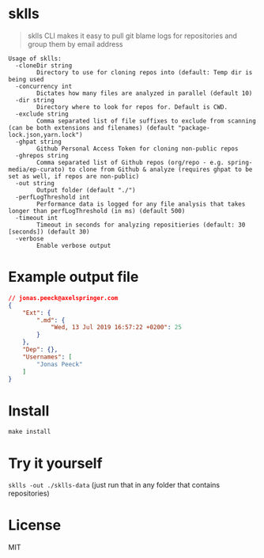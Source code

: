 # sklls

> sklls CLI makes it easy to pull git blame logs for repositories and group them by email address

```
Usage of sklls:
  -cloneDir string
    	Directory to use for cloning repos into (default: Temp dir is being used
  -concurrency int
    	Dictates how many files are analyzed in parallel (default 10)
  -dir string
    	Directory where to look for repos for. Default is CWD.
  -exclude string
    	Comma separated list of file suffixes to exclude from scanning (can be both extensions and filenames) (default "package-lock.json,yarn.lock")
  -ghpat string
    	Github Personal Access Token for cloning non-public repos
  -ghrepos string
    	Comma separated list of Github repos (org/repo - e.g. spring-media/ep-curato) to clone from Github & analyze (requires ghpat to be set as well, if repos are non-public)
  -out string
    	Output folder (default "./")
  -perfLogThreshold int
    	Performance data is logged for any file analysis that takes longer than perfLogThreshold (in ms) (default 500)
  -timeout int
    	Timeout in seconds for analyzing repositieries (default: 30 [seconds]) (default 30)
  -verbose
    	Enable verbose output
```

# Example output file
```json
// jonas.peeck@axelspringer.com
{
    "Ext": {
        ".md": {
            "Wed, 13 Jul 2019 16:57:22 +0200": 25
        }
    },
    "Dep": {},
    "Usernames": [
        "Jonas Peeck"
    ]
}
```

# Install
`make install`

# Try it yourself
`sklls -out ./sklls-data` (just run that in any folder that contains repositories)

# License
MIT